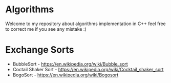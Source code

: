 # Algorithms
Welcome to my repository about algorithms implementation in C++ feel free to correct me if you see any mistake :)
# Exchange Sorts
- BubbleSort - https://en.wikipedia.org/wiki/Bubble_sort
- Coctail Shaker Sort - https://en.wikipedia.org/wiki/Cocktail_shaker_sort
- BogoSort - https://en.wikipedia.org/wiki/Bogosort
